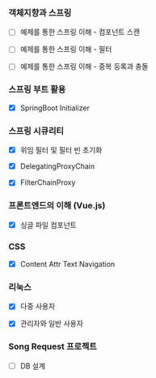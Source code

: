 ### 객체지향과 스프링

- [ ] 예제를 통한 스프링 이해 - 컴포넌트 스캔
- [ ] 예제를 통한 스프링 이해 - 필터
- [ ] 예제를 통한 스프링 이해 - 중복 등록과 충돌



### 스프링 부트 활용

- [x] SpringBoot Initializer



### 스프링 시큐리티

- [x] 위임 필터 및 필터 빈 초기화
- [x] DelegatingProxyChain
- [x] FilterChainProxy



### 프론트엔드의 이해 (Vue.js)

- [x] 싱글 파일 컴포넌트



### CSS

- [x] Content Attr Text Navigation



### 리눅스

- [x] 다중 사용자
- [x] 관리자와 일반 사용자



### Song Request 프로젝트

- [ ] DB 설계